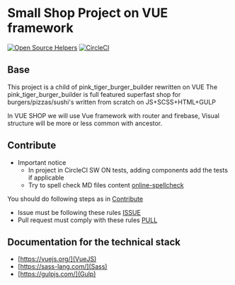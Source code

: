 # Small Shop Project on VUE framework

[![Open Source Helpers](https://www.codetriage.com/igavelyuk/vue-shop/badges/users.svg)](https://www.codetriage.com/igavelyuk/vue-shop/)  [![CircleCI](https://circleci.com/gh/igavelyuk/vue-shop/tree/master.svg?style=svg)](https://circleci.com/gh/igavelyuk/vue-shop/tree/master)

## Base

This project is a child of pink_tiger_burger_builder rewritten on VUE
The pink_tiger_burger_builder is full featured superfast shop for burgers/pizzas/sushi's written from scratch on JS+SCSS+HTML+GULP

In VUE SHOP we will use Vue framework with router and firebase, Visual structure will be more or less common with ancestor.

## Contribute

- Important notice
  - In project in CircleCI SW ON tests, adding components add the tests if applicable
  - Try to spell check MD files content [online-spellcheck](https://www.online-spellcheck.com/)

You should do following steps as in [Contribute](https://github.com/igavelyuk/vue-shop/blob/master/CONTRIB.md)

* Issue must be following these rules [ISSUE](https://github.com/igavelyuk/vue-shop/blob/master/ISSUE.md)
* Pull request must comply with these rules [PULL](https://github.com/igavelyuk/vue-shop/blob/master/PULL_REQUEST.md)

## Documentation for the technical stack

* [https://vuejs.org/](VueJS)
* [https://sass-lang.com/](Sass)
* [https://gulpjs.com/](Gulp)
